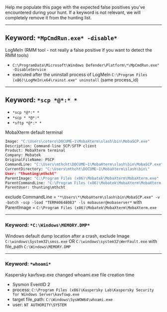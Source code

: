 Help me populate this page with the expected false positives you've encountered during your hunt. If a keyword is not relevant, we will completely remove it from the hunting list.

---

## Keyword: `*MpCmdRun.exe* -disable*`

LogMeIn (RMM tool - not really a false positive if you want to detect the RMM tools)

  - `C:\ProgramData\Microsoft\Windows Defender\Platform\*\MpCmdRun.exe" -DisableService`
  - executed after the uninstall process of LogMeIn `C:\Program Files (x86)\LogMeIn\x64\rainst.exe" uninstall` (same process_id)


---

## Keyword: `*scp *@*:* *`
  - `*scp *@*:* *`
  - `*scp * *@*:*`
  - `*sftp *@*:* *`

MobaXterm default terminal

```python
Image: "C:\Users\cotero\DOCUME~1\MobaXterm\slash\bin\MobaSCP.exe"
Description: Command-line SCP/SFTP client
Product: MobaXterm terminal
Company: Mobatek
OriginalFileName: PSCP
CommandLine: "C:\Users\mthcht\DOCUME~1\MobaXterm\slash\bin\MobaSCP.exe" -v -batch -scp -load "TERM40648083" -ls mobauser@mobaserver:"" "." "."
CurrentDirectory: "C:\Users\mthcht\DOCUME~1\MobaXterm\slash\bin\"
User: "thunting\mthcht"
ParentImage: "C:\Program Files (x86)\Mobatek\MobaXterm\MobaXterm.exe"
ParentCommandLine: "C:\Program Files (x86)\Mobatek\MobaXterm\MobaXterm.exe" 
ParentUser: thunting\mthcht
```

exclude CommandLine = `"*\Users\*\MobaXterm\slash\bin\MobaSCP.exe" -v -batch -scp -load "TERM40648083" -ls mobauser@mobaserver*` with ParentImage = `C:\Program Files (x86)\Mobatek\MobaXterm\MobaXterm.exe`

---

### Keyword: `*C:\Windows\MEMORY.DMP*`

Windows default dump location after a crash, exclude Image `C:\windows\System32\smss.exe` OR `C:\windows\system32\WerFault.exe` with file_path `C:\Windows\MEMORY.DMP`

---

### Keyword: `*whoami*`

Kaspersky kavfswp.exe changed whoami.exe file creation time
- Sysmon EventID 2
- process: `C:\Program Files (x86)\Kaspersky Lab\Kaspersky Security for Windows Server\kavfswp.exe`
- target file_path: `C:\Windows\SysWOW64\whoami.exe`
- user: `NT AUTHORITY\SYSTEM`
